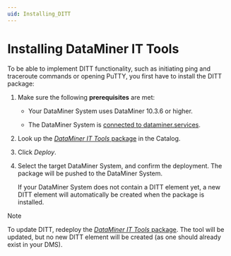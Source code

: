 ```yaml
---
uid: Installing_DITT
---
```


# Installing DataMiner IT Tools

To be able to implement DITT functionality, such as initiating ping and traceroute commands or opening PuTTY, you first have to install the DITT package:

1. Make sure the following **prerequisites** are met:

   - Your DataMiner System uses DataMiner 10.3.6 or higher.

   - The DataMiner System is [connected to dataminer.services](xref:Connecting_your_DataMiner_System_to_the_cloud).

1. Look up the [*DataMiner IT Tools* package](https://catalog.dataminer.services/details/package/5959) in the Catalog.

1. Click *Deploy*.

1. Select the target DataMiner System, and confirm the deployment. The package will be pushed to the DataMiner System.

   If your DataMiner System does not contain a DITT element yet, a new DITT element will automatically be created when the package is installed.

> [!NOTE]
> To update DITT, redeploy the [*DataMiner IT Tools* package](https://catalog.dataminer.services/details/package/5959). The tool will be updated, but no new DITT element will be created (as one should already exist in your DMS).
